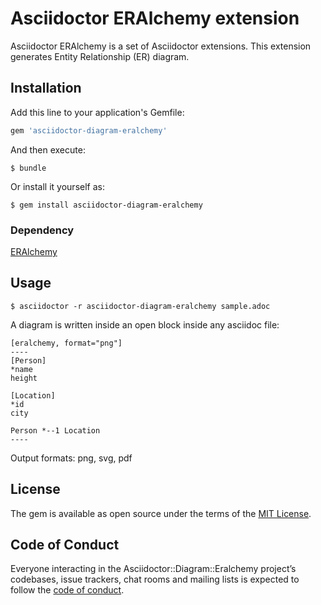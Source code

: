 # Asciidoctor ERAlchemy extension

Asciidoctor ERAlchemy is a set of Asciidoctor extensions. This extension generates Entity Relationship (ER) diagram.

## Installation

Add this line to your application's Gemfile:

```ruby
gem 'asciidoctor-diagram-eralchemy'
```

And then execute:

    $ bundle

Or install it yourself as:

    $ gem install asciidoctor-diagram-eralchemy

### Dependency

[ERAlchemy](https://github.com/Alexis-benoist/eralchemy)

## Usage

    $ asciidoctor -r asciidoctor-diagram-eralchemy sample.adoc

A diagram is written inside an open block inside any asciidoc file:

```
[eralchemy, format="png"]
----
[Person]
*name
height

[Location]
*id
city

Person *--1 Location
----
```

Output formats: png, svg, pdf

## License

The gem is available as open source under the terms of the [MIT License](https://opensource.org/licenses/MIT).

## Code of Conduct

Everyone interacting in the Asciidoctor::Diagram::Eralchemy project’s codebases, issue trackers, chat rooms and mailing lists is expected to follow the [code of conduct](https://github.com/[USERNAME]/asciidoctor-diagram-eralchemy/blob/master/CODE_OF_CONDUCT.md).
